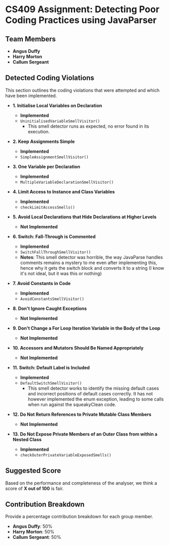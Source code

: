 # CS409 Assignment: Detecting Poor Coding Practices using JavaParser

## Team Members
- **Angus Duffy**
- **Harry Morton**
- **Callum Sergeant**

## Detected Coding Violations
This section outlines the coding violations that were attempted and which have been implemented.

- **1. Initialise Local Variables on Declaration** 
    - **Implemented**
    - ```UninitialisedVariableSmellVisitor()```
      - This smell detector runs as expected, no error found in its execution.

- **2. Keep Assignments Simple**
    - **Implemented**
    - ```SimpleAssignmentSmellVisitor()```

- **3. One Variable per Declaration**
    - **Implemented**
    - ```MultipleVariableDeclarationSmellVisitor()```

- **4. Limit Access to Instance and Class Variables**
    - **Implemented**
    - ```checkLimitAccessSmells()```

- **5. Avoid Local Declarations that Hide Declarations at Higher Levels**
    - **Not Implemented**

- **6. Switch: Fall-Through is Commented**
    - **Implemented**
    - ```SwitchFallThroughSmellVisitor()```
    - **Notes**: This smell detector was horrible, the way JavaParse handles comments remains a mystery to  me even after implementing this, hence why it gets the switch block and converts it to a string (I know it's not ideal, but it was this or nothing)

- **7. Avoid Constants in Code**
    - **Implemented**
    - ```AvoidConstantsSmellVisitor()```

- **8. Don't Ignore Caught Exceptions**
    - **Not Implemented**

- **9. Don't Change a For Loop Iteration Variable in the Body of the Loop**
    - **Not Implemented**

- **10. Accessors and Mutators Should Be Named Appropriately**
    - **Not Implemented**

- **11. Switch: Default Label is Included**
    - **Implemented**
    - ```DefaultSwitchSmellVisitor()```
      - This smell detector works to identify the missing default cases and incorrect positions of default cases correctly. It has not however implemented the enum exception, leading to some calls when run against the squeakyClean code.

- **12. Do Not Return References to Private Mutable Class Members**
    - **Not Implemented**

- **13. Do Not Expose Private Members of an Outer Class from within a Nested Class**
    - **Implemented**
    - ```checkOuterPrivateVariableExposedSmells()```

## Suggested Score
Based on the performance and completeness of the analyser, we think a score of **X out of 100** is fair.

## Contribution Breakdown
Provide a percentage contribution breakdown for each group member.
- **Angus Duffy**: 50%
- **Harry Morton**: 50%
- **Callum Sergeant**: 50%
